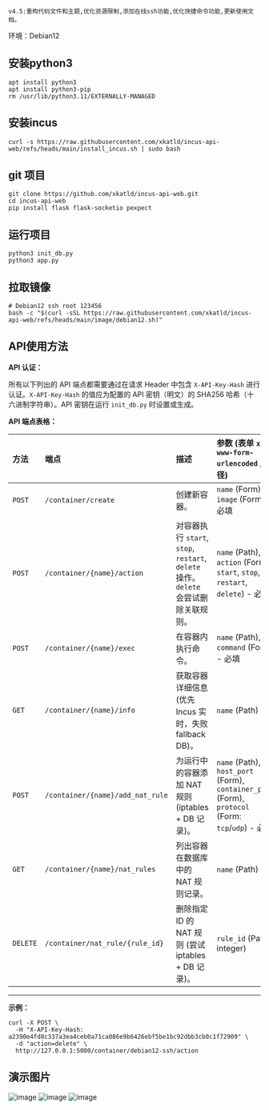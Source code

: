 ~~~
v4.5:重构代码文件和主题,优化资源限制,添加在线ssh功能,优化快捷命令功能,更新使用文档。
~~~

环境：Debian12

## 安装python3
~~~
apt install python3
apt install python3-pip
rm /usr/lib/python3.11/EXTERNALLY-MANAGED
~~~

## 安装incus
~~~
curl -s https://raw.githubusercontent.com/xkatld/incus-api-web/refs/heads/main/install_incus.sh | sudo bash
~~~

## git 项目
~~~
git clone https://github.com/xkatld/incus-api-web.git
cd incus-api-web
pip install flask flask-socketio pexpect
~~~

## 运行项目
~~~
python3 init_db.py
python3 app.py
~~~

## 拉取镜像
~~~
# Debian12 ssh root 123456
bash -c "$(curl -sSL https://raw.githubusercontent.com/xkatld/incus-api-web/refs/heads/main/image/debian12.sh)"
~~~

## API使用方法

**API 认证：**

所有以下列出的 API 端点都需要通过在请求 Header 中包含 `X-API-Key-Hash` 进行认证。`X-API-Key-Hash` 的值应为配置的 API 密钥（明文）的 SHA256 哈希（十六进制字符串）。API 密钥在运行 `init_db.py` 时设置或生成。

**API 端点表格：**

| 方法     | 端点                             | 描述                                       | 参数 (表单 `x-www-form-urlencoded` / 路径)                               | 成功响应 (Status) | 主要错误响应 (Status)        |
| :------- | :------------------------------- | :----------------------------------------- | :----------------------------------------------------------------------- | :---------------- | :--------------------------- |
| `POST`   | `/container/create`              | 创建新容器。                               | `name` (Form), `image` (Form) - 必填                                     | `200 OK`          | `400`, `401`, `409`, `500`   |
| `POST`   | `/container/{name}/action`       | 对容器执行 `start`, `stop`, `restart`, `delete` 操作。`delete` 会尝试删除关联规则。 | `name` (Path), `action` (Form: `start`, `stop`, `restart`, `delete`) - 必填 | `200 OK`          | `400`, `401`, `500`          |
| `POST`   | `/container/{name}/exec`         | 在容器内执行命令。                         | `name` (Path), `command` (Form) - 必填                                   | `200 OK`          | `400`, `401`, `500`          |
| `GET`    | `/container/{name}/info`         | 获取容器详细信息 (优先 Incus 实时，失败 fallback DB)。 | `name` (Path)                                                            | `200 OK`          | `401`, `404`                 |
| `POST`   | `/container/{name}/add_nat_rule` | 为运行中的容器添加 NAT 规则 (iptables + DB 记录)。 | `name` (Path), `host_port` (Form), `container_port` (Form), `protocol` (Form: `tcp`/`udp`) - 必填 | `200 OK` (含Warning可能) | `400`, `401`, `404`, `500`   |
| `GET`    | `/container/{name}/nat_rules`    | 列出容器在数据库中的 NAT 规则记录。        | `name` (Path)                                                            | `200 OK`          | `401`, `500`                 |
| `DELETE` | `/container/nat_rule/{rule_id}`  | 删除指定 ID 的 NAT 规则 (尝试 iptables + DB 记录)。 | `rule_id` (Path, integer)                                                | `200 OK` (含Warning可能) | `401`, `500`                 |

---

**示例：**
~~~
curl -X POST \
  -H "X-API-Key-Hash: a2390e4fd8c337a3ea4ceb0a71ca086e9b6426ebf5be1bc92dbb3cb0c1f72909" \
  -d "action=delete" \
  http://127.0.0.1:5000/container/debian12-ssh/action
~~~

## 演示图片
![image](https://github.com/user-attachments/assets/a38f22e6-b3a9-4904-a462-22f265fa90e7)
![image](https://github.com/user-attachments/assets/1f784245-d323-47f7-b7c5-4c7c738e845c)
![image](https://github.com/user-attachments/assets/1924aa49-0873-4161-aedd-c10861bea988)
